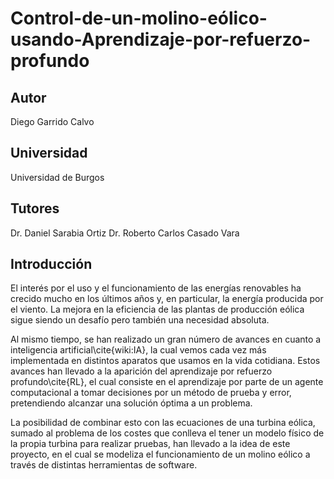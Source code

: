 # Control-de-un-molino-eólico-usando-Aprendizaje-por-refuerzo-profundo

## Autor

Diego Garrido Calvo

## Universidad

Universidad de Burgos

## Tutores

Dr. Daniel Sarabia Ortiz
Dr. Roberto Carlos Casado Vara

## Introducción

El interés por el uso y el funcionamiento de las energías renovables ha crecido mucho en los últimos años y, en particular, la energía producida por el viento. La mejora en la eficiencia de las plantas de producción eólica sigue siendo un desafío pero también una necesidad absoluta.

Al mismo tiempo, se han realizado un gran número de avances en cuanto a inteligencia artificial\cite{wiki:IA}, la cual vemos cada vez más implementada en distintos aparatos que usamos en la vida cotidiana. Estos avances han llevado a la aparición del aprendizaje por refuerzo profundo\cite{RL}, el cual consiste en el aprendizaje por parte de un agente computacional a tomar decisiones por un método de prueba y error, pretendiendo alcanzar una solución óptima a un problema.

La posibilidad de combinar esto con las ecuaciones de una turbina eólica, sumado al problema de los costes que conlleva el tener un modelo físico de la propia turbina para realizar pruebas, han llevado a la idea de este proyecto, en el cual se modeliza el funcionamiento de un molino eólico a través de distintas herramientas de software.
